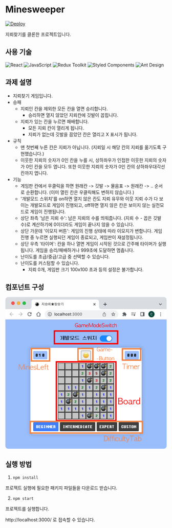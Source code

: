 # Minesweeper
[![Deploy](https://github.com/joe-brothers/clone-minesweeper/actions/workflows/deploy.yml/badge.svg)](https://github.com/joe-brothers/clone-minesweeper/actions/workflows/deploy.yml)

지뢰찾기를 클론한 프로젝트입니다.

## 사용 기술
![React](https://img.shields.io/badge/React-61DAFB?logo=React&logoColor=white)
![JavaScript](https://img.shields.io/badge/JavaScript-F7DF1E?logo=JavaScript&logoColor=black)
![Redux Toolkit](https://img.shields.io/badge/Redux_Toolkit-764ABC?logo=Redux)
![Styled Components](https://img.shields.io/badge/styled--components-DB7093?logo=styled-components&logoColor=white)
![Ant Design](https://img.shields.io/badge/Ant_Design-0170FE?logo=AntDesign)


## 과제 설명
- 지뢰찾기 게임입니다.
- 승패
  - 지뢰인 칸을 제외한 모든 칸을 열면 승리합니다.
    - 승리하면 열지 않았던 지뢰칸에 깃발이 꼽힙니다.
  - 지뢰가 있는 칸을 누르면 패배합니다.
    - 모든 지뢰 칸이 열리게 됩니다.
    - 지뢰가 없는데 깃발을 꼽았던 칸은 열리고 X 표시가 됩니다.
- 규칙
  - 맨 첫번째 누른 칸은 지뢰가 아닙니다. (지뢰일 시 해당 칸의 지뢰를 옮기도록 구현했습니다.)
  - 이웃한 지뢰의 숫자가 0인 칸을 누를 시, 상하좌우가 인접한 이웃한 지뢰의 숫자가 0인 칸을 모두 엽니다. 또한 이웃한 지뢰의 숫자가 0인 칸의 상하좌우대각선 칸까지 엽니다.
- 기능
  - 게임판 칸에서 우클릭을 하면 원래칸 -> 깃발 -> 물음표 -> 원래칸 -> .. 순서로 순환합니다. (이미 열린 칸은 우클릭해도 변하지 않습니다.)
  - '개발모드 스위치'를 on하면 열지 않은 칸도 지뢰 유무와 이웃 지뢰 수가 다 보이는 개발모드로 게임이 진행되고, off하면 열지 않은 칸은 보이지 않는 실전모드로 게임이 진행됩니다.
  - 상단 좌측 '남은 지뢰 수': 남은 지뢰의 수를 띄워줍니다. (지뢰 수 - 꼽은 깃발 수)로 계산하기에 0이더라도 게임이 끝나지 않을 수 있습니다. 
  - 상단 가운데 '이모지 버튼': 게임의 진행 상태에 따라 이모지가 변합니다. 게임 진행 중 누르면 실행되던 게임이 종료되고, 게임판이 재설정됩니다.
  - 상단 우측 '타이머': 칸을 하나 열면 게임이 시작된 것으로 간주해 타이머가 실행됩니다. 게임을 승리/패배하거나 999초에 도달하면 멈춥니다.
  - 난이도를 초급/중급/고급 중 선택할 수 있습니다.
  - 난이도를 커스텀할 수 있습니다.
    - 지뢰 0개, 게임판 크기 100x100 초과 등의 설정은 불가합니다.

## 컴포넌트 구성
![minesweeper](./img_readme/minesweeper.png)

## 실행 방법

1. `npm install`

프로젝트 실행에 필요한 패키지 파일들을 다운로드 받습니다.

2. `npm start`

프로젝트를 실행합니다.

http://localhost:3000/ 로 접속할 수 있습니다.
